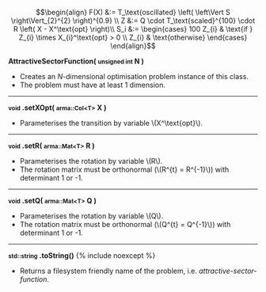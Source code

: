 $$\begin{align}
F(X) &:= T_\text{oscillated} \left( \left\Vert S \right\Vert_{2}^{2} \right)^{0.9} \\
Z &:= Q \cdot T_\text{scaled}^{100} \cdot R \left( X - X^\text{opt} \right)\\
S_i &:= \begin{cases}
100 Z_{i} & \text{if } Z_{i} \times X_{i}^\text{opt} > 0 \\
Z_{i} & \text{otherwise}
\end{cases}
\end{align}$$

**AttractiveSectorFunction( <small>unsigned int</small> N )**

- Creates an *N*-dimensional optimisation problem instance of this class.
- The problem must have at least 1 dimension.

---
**<small>void</small> .setXOpt( <small>arma::Col&lt;T&gt;</small> X )**

- Parameterises the transition by variable \\(X^\text{opt}\\).

---
**<small>void</small> .setR( <small>arma::Mat&lt;T&gt;</small> R )**

- Parameterises the rotation by variable \\(R\\).
- The rotation matrix must be orthonormal (\\(R^{t} = R^{-1}\\)) with determinant 1 or -1.

---
**<small>void</small> .setQ( <small>arma::Mat&lt;T&gt;</small> Q )**

- Parameterises the rotation by variable \\(Q\\).
- The rotation matrix must be orthonormal (\\(Q^{t} = Q^{-1}\\)) with determinant 1 or -1.

---
**<small>std::string</small> .toString()** {% include noexcept %}

- Returns a filesystem friendly name of the problem, i.e. *attractive-sector-function*.